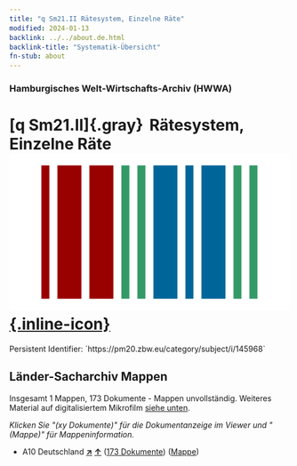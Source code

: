 ```yaml
---
title: "q Sm21.II Rätesystem, Einzelne Räte"
modified: 2024-01-13
backlink: ../../about.de.html
backlink-title: "Systematik-Übersicht"
fn-stub: about
---
```


### Hamburgisches Welt-Wirtschafts-Archiv (HWWA)

# [q Sm21.II]{.gray}&#8201; Rätesystem, Einzelne Räte &#160; [![Wikidata](/images/Wikidata-logo.svg "Wikidata"){.inline-icon}](http://www.wikidata.org/entity/Q104711396)

<div class="hint">Persistent Identifier: `https://pm20.zbw.eu/category/subject/i/145968`</div>







## Länder-Sacharchiv Mappen






Insgesamt 1 Mappen, 173 Dokumente - Mappen unvollständig. Weiteres Material auf digitalisiertem Mikrofilm [siehe unten](#filmsections).

_Klicken Sie "(xy Dokumente)" für die Dokumentanzeige im Viewer und "(Mappe)" für Mappeninformation._



- A10 Deutschland [**&nearr;**](../../../geo/i/126128/about.de.html "Deutschland (alle Mappen)") [**&uarr;**](../../../geo/about.de.html#A10 "Ländersystematik") (<a href="https://pm20.zbw.eu/iiifview/folder/sh/126128,145968" title="über: Deutschland : Rätesystem, Einzelne Räte" target="_blank">173 Dokumente</a>) ([Mappe](../../../../folder/sh/1261xx/126128/1459xx/145968/about.de.html))



<a id="filmsections" />













